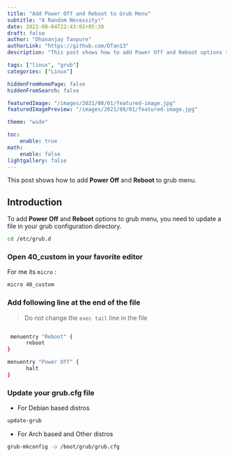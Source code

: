 ```yaml
---
title: "Add Power Off and Reboot to Grub Menu"
subtitle: "A Random Necessity!"
date: 2021-08-04T22:43:02+05:30
draft: false
author: "Dhananjay Tanpure"
authorLink: "https://github.com/DTan13"
description: "This post shows how to add Power Off and Reboot options to grub menu."

tags: ["linux", "grub"]
categories: ["Linux"]

hiddenFromHomePage: false
hiddenFromSearch: false

featuredImage: "/images/2021/08/01/featured-image.jpg"
featuredImagePreview: "/images/2021/08/01/featured-image.jpg"

theme: "wide"

toc:
    enable: true
math:
    enable: false
lightgallery: false
---
```


This post shows how to add **Power Off** and **Reboot** to grub menu.

<!--more-->

## Introduction

To add **Power Off** and **Reboot** options to grub menu, you need to update a file in your grub configuration directory.

```bash
cd /etc/grub.d
```

### Open **40_custom** in your favorite editor

For me its `micro` :

```bash
micro 40_custom
```

### Add following line at the end of the file

> Do not change the `exec tail` line in the file

```bash

 menuentry "Reboot" {
	  reboot
}

menuentry "Power Off" {
	  halt
}

```

### Update your **grub.cfg** file

-   For Debian based distros

```bash
update-grub
```

-   For Arch based and Other distros

```bash
grub-mkconfig -o /boot/grub/grub.cfg
```
